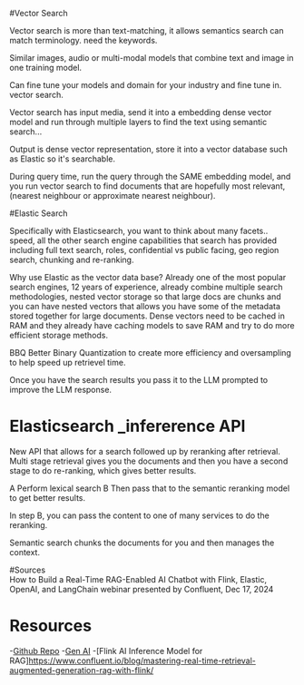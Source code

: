 #Vector Search

Vector search is more than text-matching, it allows semantics search can match terminology.
 need the keywords.

Similar images, audio or multi-modal models that combine text and image in one training model.

Can fine tune your models and domain for your industry and fine tune in. vector search.

Vector search has input media, send it into a embedding dense vector model and run through multiple layers to find the text using semantic search...

Output is dense vector representation, store it into a vector database such as Elastic so it's searchable.

During query time, run the query through the SAME embedding model, and you run vector search to find documents that are hopefully most relevant, (nearest neighbour or approximate nearest neighbour).

#Elastic Search 

Specifically with Elasticsearch, you want to think about many facets.. speed, all the other search engine capabilities that search has provided including full text search,  roles, confidential vs public facing, geo region search, chunking and re-ranking.

Why use Elastic as the vector data base?   Already one of the most popular search engines, 12 years of experience, already combine multiple search methodologies, nested vector storage so that large docs are chunks and you can have nested vectors that allows you have some of the metadata stored together for large documents.    Dense vectors need to be cached in RAM and they already have caching models to save RAM and try to do more efficient storage methods.

BBQ Better Binary Quantization to create more efficiency and oversampling to help speed up retrievel time.


Once you have the search results you pass it to the LLM prompted to improve the LLM response.

# Elasticsearch _infererence API

New API that allows for a search followed up by reranking after retrieval.
Multi stage retrieval gives you the documents and then you have a second stage to do re-ranking, which gives better results.

A Perform lexical search 
B Then pass that to the semantic reranking model to get better results.

In step B, you can pass the content to one of many services to do the reranking. 

Semantic search chunks the documents for you and then manages the context. 

#Sources  
How to Build a Real-Time RAG-Enabled AI Chatbot with Flink, Elastic, OpenAI, and LangChain webinar presented by Confluent, Dec 17, 2024

# Resources  

-[Github Repo](https://github.com/gopi0518/docschatbot)
-[Gen AI](https://www.confluent.io/generative-ai/)
-[Flink AI Inference Model for RAG]https://www.confluent.io/blog/mastering-real-time-retrieval-augmented-generation-rag-with-flink/

